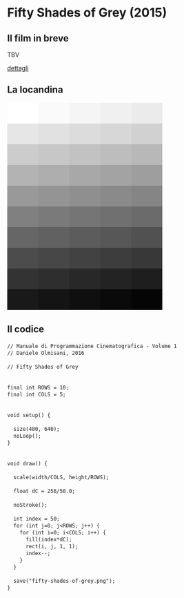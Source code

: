 # Fifty Shades of Grey (2015)



## Il film in breve
TBV

[dettagli](https://www.imdb.com/title/tt2322441/)

## La locandina
<img src="fifty-shades-of-grey.png"  width="360px" title="Fifty Shades of Grey">


## Il codice
```processing
// Manuale di Programmazione Cinematografica - Volume 1
// Daniele Olmisani, 2016

// Fifty Shades of Grey


final int ROWS = 10;
final int COLS = 5;


void setup() {
  
  size(480, 640);
  noLoop();
}


void draw() {
  
  scale(width/COLS, height/ROWS);

  float dC = 256/50.0;
  
  noStroke();
  
  int index = 50;
  for (int j=0; j<ROWS; j++) {
    for (int i=0; i<COLS; i++) {
      fill(index*dC);
      rect(i, j, 1, 1);
      index--;
    }
  }
  
  save("fifty-shades-of-grey.png"); 
}
```

